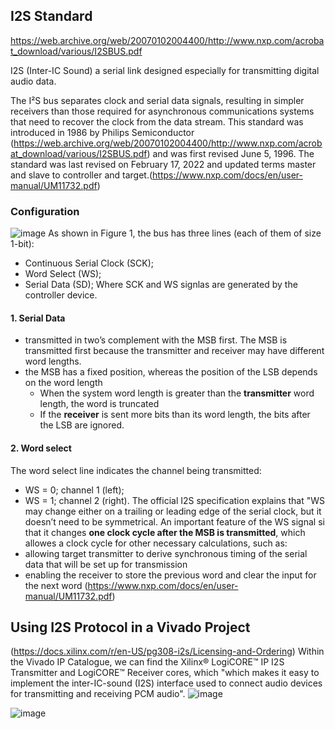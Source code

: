## I2S Standard
https://web.archive.org/web/20070102004400/http://www.nxp.com/acrobat_download/various/I2SBUS.pdf

I2S (Inter-IC Sound) a serial link designed especially for transmitting digital audio data.

The I²S bus separates clock and serial data signals, resulting in simpler receivers than those required for asynchronous communications systems that need to recover the clock from the data stream.
This standard was introduced in 1986 by Philips Semiconductor (https://web.archive.org/web/20070102004400/http://www.nxp.com/acrobat_download/various/I2SBUS.pdf) and was first revised June 5, 1996. The standard was last revised on February 17, 2022 and updated terms master and slave to controller and target.(https://www.nxp.com/docs/en/user-manual/UM11732.pdf)

### Configuration
![image](https://github.com/alex-florescu/CS351/assets/97969710/47f02d17-1b90-483f-b219-c7a122778682)
As shown in Figure 1, the bus has three lines (each of them of size 1-bit):
- Continuous Serial Clock (SCK);
- Word Select (WS);
- Serial Data (SD);
Where SCK and WS signlas are generated by the controller device.

#### 1. Serial Data
- transmitted in two’s complement with the MSB first. The MSB is transmitted first because the transmitter and receiver may have different word lengths.
- the MSB has a fixed position, whereas the position of the LSB depends on the word length
  - When the system word length is greater than the **transmitter** word length, the word is truncated
  - If the **receiver** is sent more bits than its word length, the bits after the LSB are ignored.
 
#### 2. Word select
The word select line indicates the channel being transmitted:
- WS = 0; channel 1 (left);
- WS = 1; channel 2 (right).
The official I2S specification explains that "WS may change either on a trailing or leading edge of the serial clock, but it doesn’t need to be symmetrical.
An important feature of the WS signal si that it changes **one clock cycle after the MSB is transmitted**, which allowes a clock cycle for other necessary calculations, such as:
- allowing target transmitter to derive synchronous timing of the serial data that will be set up for transmission
- enabling the receiver to store the previous word and clear the input for the next word
(https://www.nxp.com/docs/en/user-manual/UM11732.pdf)


## Using I2S Protocol in a Vivado Project

(https://docs.xilinx.com/r/en-US/pg308-i2s/Licensing-and-Ordering)
Within the Vivado IP Catalogue, we can find the Xilinx® LogiCORE™ IP I2S Transmitter and LogiCORE™ Receiver cores, which "which makes it easy to implement the inter-IC-sound (I2S) interface used to connect audio devices for transmitting and receiving PCM audio".
![image](https://github.com/alex-florescu/CS351/assets/97969710/584468a7-2673-4c39-bd14-4665e75002b1)

![image](https://github.com/alex-florescu/CS351/assets/97969710/5b21de8e-447e-4ef1-9e95-4b57452969b8)




